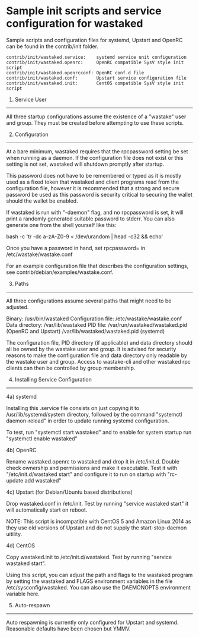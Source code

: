 Sample init scripts and service configuration for wastaked
==========================================================

Sample scripts and configuration files for systemd, Upstart and OpenRC
can be found in the contrib/init folder.

    contrib/init/wastaked.service:    systemd service unit configuration
    contrib/init/wastaked.openrc:     OpenRC compatible SysV style init script
    contrib/init/wastaked.openrcconf: OpenRC conf.d file
    contrib/init/wastaked.conf:       Upstart service configuration file
    contrib/init/wastaked.init:       CentOS compatible SysV style init script

1. Service User
---------------------------------

All three startup configurations assume the existence of a "wastake" user
and group.  They must be created before attempting to use these scripts.

2. Configuration
---------------------------------

At a bare minimum, wastaked requires that the rpcpassword setting be set
when running as a daemon.  If the configuration file does not exist or this
setting is not set, wastaked will shutdown promptly after startup.

This password does not have to be remembered or typed as it is mostly used
as a fixed token that wastaked and client programs read from the configuration
file, however it is recommended that a strong and secure password be used
as this password is security critical to securing the wallet should the
wallet be enabled.

If wastaked is run with "-daemon" flag, and no rpcpassword is set, it will
print a randomly generated suitable password to stderr.  You can also
generate one from the shell yourself like this:

bash -c 'tr -dc a-zA-Z0-9 < /dev/urandom | head -c32 && echo'

Once you have a password in hand, set rpcpassword= in /etc/wastake/wastake.conf

For an example configuration file that describes the configuration settings,
see contrib/debian/examples/wastake.conf.

3. Paths
---------------------------------

All three configurations assume several paths that might need to be adjusted.

Binary:              /usr/bin/wastaked
Configuration file:  /etc/wastake/wastake.conf
Data directory:      /var/lib/wastaked
PID file:            /var/run/wastaked/wastaked.pid (OpenRC and Upstart)
                     /var/lib/wastaked/wastaked.pid (systemd)

The configuration file, PID directory (if applicable) and data directory
should all be owned by the wastake user and group.  It is advised for security
reasons to make the configuration file and data directory only readable by the
wastake user and group.  Access to wastake-cli and other wastaked rpc clients
can then be controlled by group membership.

4. Installing Service Configuration
-----------------------------------

4a) systemd

Installing this .service file consists on just copying it to
/usr/lib/systemd/system directory, followed by the command
"systemctl daemon-reload" in order to update running systemd configuration.

To test, run "systemctl start wastaked" and to enable for system startup run
"systemctl enable wastaked"

4b) OpenRC

Rename wastaked.openrc to wastaked and drop it in /etc/init.d.  Double
check ownership and permissions and make it executable.  Test it with
"/etc/init.d/wastaked start" and configure it to run on startup with
"rc-update add wastaked"

4c) Upstart (for Debian/Ubuntu based distributions)

Drop wastaked.conf in /etc/init.  Test by running "service wastaked start"
it will automatically start on reboot.

NOTE: This script is incompatible with CentOS 5 and Amazon Linux 2014 as they
use old versions of Upstart and do not supply the start-stop-daemon uitility.

4d) CentOS

Copy wastaked.init to /etc/init.d/wastaked. Test by running "service wastaked start".

Using this script, you can adjust the path and flags to the wastaked program by
setting the wastaked and FLAGS environment variables in the file
/etc/sysconfig/wastaked. You can also use the DAEMONOPTS environment variable here.

5. Auto-respawn
-----------------------------------

Auto respawning is currently only configured for Upstart and systemd.
Reasonable defaults have been chosen but YMMV.
